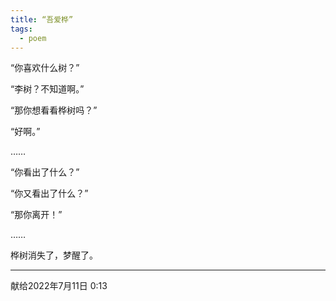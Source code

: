 ```yaml
---
title: “吾爱桦”
tags:
  - poem
---
```


“你喜欢什么树？”<br>

“李树？不知道啊。”<br>

“那你想看看桦树吗？”<br>

“好啊。”<br>

……<br>

“你看出了什么？”<br>

“你又看出了什么？”<br>

“那你离开！”<br>

……<br>

桦树消失了，梦醒了。

___

献给2022年7月11日 0:13